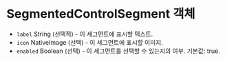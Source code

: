 # SegmentedControlSegment 객체

* `label` String (선택적) - 이 세그먼트에 표시할 텍스트.
* `icon` NativeImage (선택) - 이 세그먼트에 표시할 이미지.
* `enabled` Boolean (선택) - 이 세그먼트를 선택할 수 있는지의 여부. 기본값: true.
